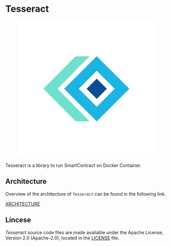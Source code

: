 # Tesseract

<p align="center"><img src="./image/tesseract.png"></p>

Tesseract is a library to run SmartContract on Docker Container.

## Architecture

Overview of the architecture of `Tesseract` can be found in the following link. <br>

[ARCHITECTURE](ARCHITECTURE-KR.md)

## Lincese

*Tesseract* source code files are made available under the Apache License, Version 2.0 (Apache-2.0), located in the [LICENSE](LICENSE) file.
